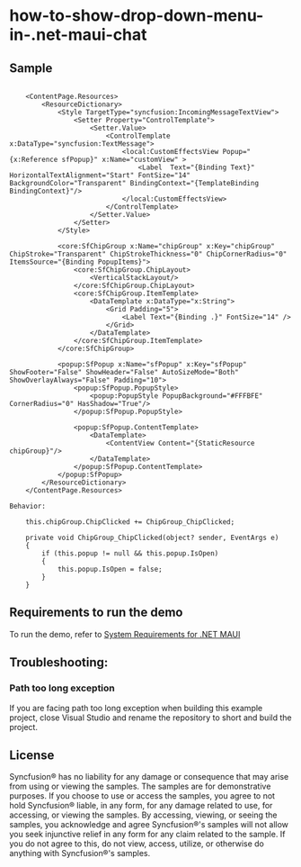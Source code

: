 # how-to-show-drop-down-menu-in-.net-maui-chat

## Sample

```xaml

    <ContentPage.Resources>  
        <ResourceDictionary>  
            <Style TargetType="syncfusion:IncomingMessageTextView">  
                <Setter Property="ControlTemplate">  
                    <Setter.Value>  
                        <ControlTemplate x:DataType="syncfusion:TextMessage">
                            <local:CustomEffectsView Popup="{x:Reference sfPopup}" x:Name="customView" >
                                <Label  Text="{Binding Text}" HorizontalTextAlignment="Start" FontSize="14" BackgroundColor="Transparent" BindingContext="{TemplateBinding BindingContext}"/>  
                            </local:CustomEffectsView>  
                        </ControlTemplate>  
                    </Setter.Value>  
                </Setter>  
            </Style>  

            <core:SfChipGroup x:Name="chipGroup" x:Key="chipGroup" ChipStroke="Transparent" ChipStrokeThickness="0" ChipCornerRadius="0" ItemsSource="{Binding PopupItems}">  
                <core:SfChipGroup.ChipLayout>  
                    <VerticalStackLayout/>  
                </core:SfChipGroup.ChipLayout>  
                <core:SfChipGroup.ItemTemplate>  
                    <DataTemplate x:DataType="x:String">
                        <Grid Padding="5">  
                            <Label Text="{Binding .}" FontSize="14" />  
                        </Grid>  
                    </DataTemplate>  
                </core:SfChipGroup.ItemTemplate>  
            </core:SfChipGroup>

            <popup:SfPopup x:Name="sfPopup" x:Key="sfPopup" ShowFooter="False" ShowHeader="False" AutoSizeMode="Both" ShowOverlayAlways="False" Padding="10">
                <popup:SfPopup.PopupStyle>
                    <popup:PopupStyle PopupBackground="#FFFBFE"  CornerRadius="0" HasShadow="True"/>
                </popup:SfPopup.PopupStyle>

                <popup:SfPopup.ContentTemplate>
                    <DataTemplate>
                        <ContentView Content="{StaticResource chipGroup}"/>
                    </DataTemplate>
                </popup:SfPopup.ContentTemplate>
            </popup:SfPopup>  
        </ResourceDictionary>  
    </ContentPage.Resources>  

Behavior:

    this.chipGroup.ChipClicked += ChipGroup_ChipClicked;

    private void ChipGroup_ChipClicked(object? sender, EventArgs e)
    {
        if (this.popup != null && this.popup.IsOpen)
        {
            this.popup.IsOpen = false;
        }
    }

```

## Requirements to run the demo

To run the demo, refer to [System Requirements for .NET MAUI](https://help.syncfusion.com/maui/system-requirements)

## Troubleshooting:
### Path too long exception

If you are facing path too long exception when building this example project, close Visual Studio and rename the repository to short and build the project.

## License

Syncfusion® has no liability for any damage or consequence that may arise from using or viewing the samples. The samples are for demonstrative purposes. If you choose to use or access the samples, you agree to not hold Syncfusion® liable, in any form, for any damage related to use, for accessing, or viewing the samples. By accessing, viewing, or seeing the samples, you acknowledge and agree Syncfusion®'s samples will not allow you seek injunctive relief in any form for any claim related to the sample. If you do not agree to this, do not view, access, utilize, or otherwise do anything with Syncfusion®'s samples.